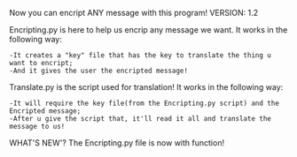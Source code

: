 Now you can encript ANY message with this program! VERSION: 1.2

Encripting.py is here to help us encrip any message we want. It works in the following way:

	-It creates a "key" file that has the key to translate the thing u want to encript;
	-And it gives the user the encripted message!

Translate.py is the script used for translation! It works in the following way:
  
	-It will require the key file(from the Encripting.py script) and the Encripted message;
	-After u give the script that, it'll read it all and translate the message to us!
	
WHAT'S NEW'?
The Encripting.py file is now with function!
